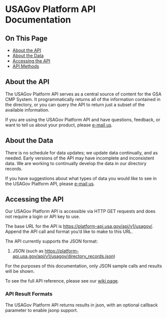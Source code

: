 # USAGov Platform API Documentation

## On This Page

*   [About the API](#about-the-api)
*   [About the Data](#about-the-data)
*   [Accessing the API](#accessing-the-api)
*   [API Methods](#api-methods)

## About the API

The USAGov Platform API serves as a central source of content for the GSA CMP System. It programmatically returns all of the information contained in the directory, or you can query the API to return just a subset of the available information.

If you are using the USAGov Platform API and have questions, feedback, or want to tell us about your product, please [e-mail us](mailto:usagov-developers@gsa.gov).

## About the Data

There is no schedule for data updates; we update data continually, and as needed. Early versions of the API may have incomplete and inconsistent data. We are working to continually develop the data in our directory records.

If you have suggestions about what types of data you would like to see in the USAGov Platform API, please [e-mail us](mailto:usagov-developers@gsa.gov).

## Accessing the API

Our USAGov Platform API is accessible via HTTP GET requests and does not require a login or API key to use.

The base URL for the API is https://platform-api.usa.gov/api/v1/usagov/. Append the API call and format you’d like to make to this URL.

The API currently supports the JSON format:

1.  JSON (such as https://platform-api.usa.gov/api/v1/usagov/directory_records.json)

For the purposes of this documentation, only JSON sample calls and results will be shown.

To see the full API reference, please see our [wiki page](https://github.com/usagov/USAGov-Platform-API-Documentation/wiki).

### API Result Formats

The USAGov Platform API returns results in json, with an optional callback parameter to enable jsonp support.

